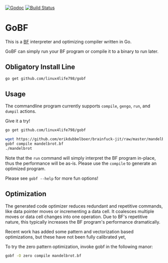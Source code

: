 [![Godoc](https://godoc.org/github.com/linux4life798/gobf/gobflib?status.png)](https://godoc.org/github.com/linux4life798/gobf/gobflib)
[![Build Status](https://travis-ci.org/linux4life798/gobf.svg?branch=master)](https://travis-ci.org/linux4life798/gobf)

# GoBF
This is a [BF][wikipedia-bf] interpreter and optimizing compiler written in Go.

GoBF can simply run your BF program or compile it to a binary to run later.

## Obligatory Install Line
```sh
go get github.com/linux4life798/gobf
```

## Usage
The commandline program currently supports `compile`, `gengo`,
`run`, and `dumpil` actions.

Give it a try!
```sh
go get github.com/linux4life798/gobf

wget https://github.com/erikdubbelboer/brainfuck-jit/raw/master/mandelbrot.bf
gobf compile mandelbrot.bf
./mandelbrot
```

Note that the `run` command will simply interpret the BF program in-place,
thus the performance will be as-is. Please use the `compile` to generate
an optimized program.

Please see `gobf --help` for more fun options!

## Optimization
The generated code optimizer reduces redundant and repetitive commands,
like data pointer moves or incrementing a data cell.
It coalesces multiple moves or data cell changes into one operation.
Due to BF's repetitive nature, this typically increases the BF program's
performance dramatically.

Recent work has added some pattern and vectorization based optimizations,
but these have not been fully calibrated yet,

To try the zero pattern optimization, invoke gobf in the following manor:
```sh
gobf -O zero compile mandelbrot.bf
```

[wikipedia-bf]: https://en.wikipedia.org/wiki/Brainfuck
